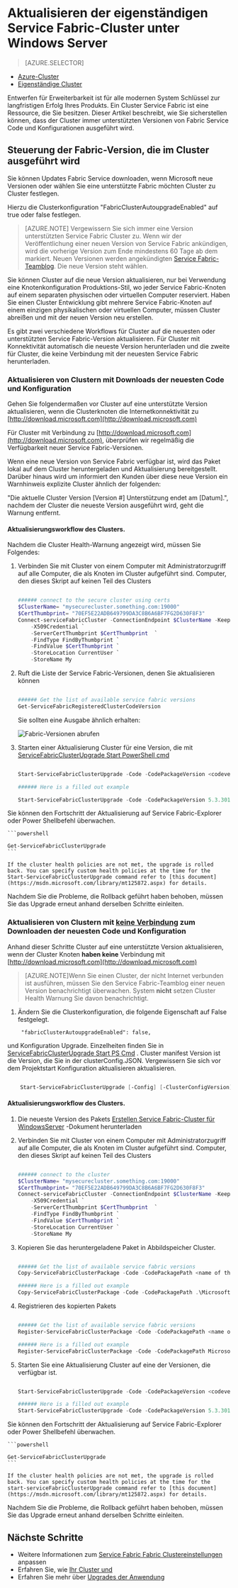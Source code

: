 <properties
   pageTitle="Einen eigenständige Service Fabric-Cluster unter Windows Server aktualisieren | Microsoft Azure"
   description="Upgrade Service Fabric-Code und Konfiguration, die eine eigenständige Service Fabric-Cluster einschließlich Update Clustermodus ausgeführt wird"
   services="service-fabric"
   documentationCenter=".net"
   authors="ChackDan"
   manager="timlt"
   editor=""/>

<tags
   ms.service="service-fabric"
   ms.devlang="dotnet"
   ms.topic="article"
   ms.tgt_pltfrm="na"
   ms.workload="na"
   ms.date="10/10/2016"
   ms.author="chackdan"/>


# <a name="upgrade-your-standalone-service-fabric-cluster-on-windows-server"></a>Aktualisieren der eigenständigen Service Fabric-Cluster unter Windows Server

> [AZURE.SELECTOR]
- [Azure-Cluster](service-fabric-cluster-upgrade.md)
- [Eigenständige Cluster](service-fabric-cluster-upgrade-windows-server.md)

Entwerfen für Erweiterbarkeit ist für alle modernen System Schlüssel zur langfristigen Erfolg Ihres Produkts. Ein Cluster Service Fabric ist eine Ressource, die Sie besitzen. Dieser Artikel beschreibt, wie Sie sicherstellen können, dass der Cluster immer unterstützten Versionen von Fabric Service Code und Konfigurationen ausgeführt wird.

## <a name="controlling-the-fabric-version-that-runs-on-your-cluster"></a>Steuerung der Fabric-Version, die im Cluster ausgeführt wird

Sie können Updates Fabric Service downloaden, wenn Microsoft neue Versionen oder wählen Sie eine unterstützte Fabric möchten Cluster zu Cluster festlegen. 

Hierzu die Clusterkonfiguration "FabricClusterAutoupgradeEnabled" auf true oder false festlegen.


>[AZURE.NOTE] Vergewissern Sie sich immer eine Version unterstützten Service Fabric Cluster zu. Wenn wir der Veröffentlichung einer neuen Version von Service Fabric ankündigen, wird die vorherige Version zum Ende mindestens 60 Tage ab dem markiert. Neuen Versionen werden angekündigten [Service Fabric-Teamblog](https://blogs.msdn.microsoft.com/azureservicefabric/ ). Die neue Version steht wählen. 


Sie können Cluster auf die neue Version aktualisieren, nur bei Verwendung eine Knotenkonfiguration Produktions-Stil, wo jeder Service Fabric-Knoten auf einem separaten physischen oder virtuellen Computer reserviert. Haben Sie einen Cluster Entwicklung gibt mehrere Service Fabric-Knoten auf einem einzigen physikalischen oder virtuellen Computer, müssen Cluster abreißen und mit der neuen Version neu erstellen.


Es gibt zwei verschiedene Workflows für Cluster auf die neuesten oder unterstützten Service Fabric-Version aktualisieren. Für Cluster mit Konnektivität automatisch die neueste Version herunterladen und die zweite für Cluster, die keine Verbindung mit der neuesten Service Fabric herunterladen.

### <a name="upgrade-the-clusters-with-connectivity-to-download-the-latest-code-and-configuration"></a>Aktualisieren von Clustern mit Downloads der neuesten Code und Konfiguration 

Gehen Sie folgendermaßen vor Cluster auf eine unterstützte Version aktualisieren, wenn die Clusterknoten die Internetkonnektivität zu [http://download.microsoft.com](http://download.microsoft.com) 

Für Cluster mit Verbindung zu [http://download.microsoft.com](http://download.microsoft.com), überprüfen wir regelmäßig die Verfügbarkeit neuer Service Fabric-Versionen.


Wenn eine neue Version von Service Fabric verfügbar ist, wird das Paket lokal auf dem Cluster heruntergeladen und Aktualisierung bereitgestellt. Darüber hinaus wird um informiert den Kunden über diese neue Version ein Warnhinweis explizite Cluster ähnlich der folgenden:

"Die aktuelle Cluster Version [Version #] Unterstützung endet am [Datum].", nachdem der Cluster die neueste Version ausgeführt wird, geht die Warnung entfernt.


#### <a name="cluster-upgrade-workflow"></a>Aktualisierungsworkflow des Clusters.
 
Nachdem die Cluster Health-Warnung angezeigt wird, müssen Sie Folgendes:

1. Verbinden Sie mit Cluster von einem Computer mit Administratorzugriff auf alle Computer, die als Knoten im Cluster aufgeführt sind. Computer, den dieses Skript auf keinen Teil des Clusters

    ```powershell

    ###### connect to the secure cluster using certs
    $ClusterName= "mysecurecluster.something.com:19000"
    $CertThumbprint= "70EF5E22ADB649799DA3C8B6A6BF7FG2D630F8F3" 
    Connect-serviceFabricCluster -ConnectionEndpoint $ClusterName -KeepAliveIntervalInSec 10 `
        -X509Credential `
        -ServerCertThumbprint $CertThumbprint  `
        -FindType FindByThumbprint `
        -FindValue $CertThumbprint `
        -StoreLocation CurrentUser `
        -StoreName My
    ```

2. Ruft die Liste der Service Fabric-Versionen, denen Sie aktualisieren können

    ```powershell

    ###### Get the list of available service fabric versions 
    Get-ServiceFabricRegisteredClusterCodeVersion
    ```

    Sie sollten eine Ausgabe ähnlich erhalten:

    ![Fabric-Versionen abrufen][getfabversions]

3. Starten einer Aktualisierung Cluster für eine Version, die mit [ServiceFabricClusterUpgrade Start PowerShell cmd](https://msdn.microsoft.com/library/mt125872.aspx)

    ```Powershell

    Start-ServiceFabricClusterUpgrade -Code -CodePackageVersion <codeversion#> -Monitored -FailureAction Rollback

    ###### Here is a filled out example

    Start-ServiceFabricClusterUpgrade -Code -CodePackageVersion 5.3.301.9590 -Monitored -FailureAction Rollback
    
    ```
Sie können den Fortschritt der Aktualisierung auf Service Fabric-Explorer oder Power Shellbefehl überwachen.

    ```powershell

    Get-ServiceFabricClusterUpgrade
    ```

    If the cluster health policies are not met, the upgrade is rolled back. You can specify custom health policies at the time for the Start-ServiceFabricClusterUpgrade command refer to [this document](https://msdn.microsoft.com/library/mt125872.aspx) for details. 

Nachdem Sie die Probleme, die Rollback geführt haben behoben, müssen Sie das Upgrade erneut anhand derselben Schritte einleiten.


### <a name="upgrade-the-clusters-with-uno-connectivityu-to-download-the-latest-code-and-configuration"></a>Aktualisieren von Clustern mit <U>keine Verbindung</u> zum Downloaden der neuesten Code und Konfiguration

Anhand dieser Schritte Cluster auf eine unterstützte Version aktualisieren, wenn der Cluster Knoten **haben keine** Verbindung mit [http://download.microsoft.com](http://download.microsoft.com) 


>[AZURE.NOTE]Wenn Sie einen Cluster, der nicht Internet verbunden ist ausführen, müssen Sie den Service Fabric-Teamblog einer neuen Version benachrichtigt überwachen. System **nicht** setzen Cluster Health Warnung Sie davon benachrichtigt.  

1. Ändern Sie die Clusterkonfiguration, die folgende Eigenschaft auf False festgelegt.

        "fabricClusterAutoupgradeEnabled": false,

und Konfiguration Upgrade. Einzelheiten finden Sie in [ServiceFabricClusterUpgrade Start PS Cmd](https://msdn.microsoft.com/library/mt125872.aspx) . Cluster manifest Version ist die Version, die Sie in der clusterConfig.JSON. Vergewissern Sie sich vor dem Projektstart Konfiguration aktualisieren aktualisieren.

```powershell

    Start-ServiceFabricClusterUpgrade [-Config] [-ClusterConfigVersion] -FailureAction Rollback -Monitored 

```

#### <a name="cluster-upgrade-workflow"></a>Aktualisierungsworkflow des Clusters.
 


1. Die neueste Version des Pakets [Erstellen Service Fabric-Cluster für WindowsServer](service-fabric-cluster-creation-for-windows-server.md) -Dokument herunterladen 


1. Verbinden Sie mit Cluster von einem Computer mit Administratorzugriff auf alle Computer, die als Knoten im Cluster aufgeführt sind. Computer, den dieses Skript auf keinen Teil des Clusters 

    ```powershell

    ###### connect to the cluster
    $ClusterName= "mysecurecluster.something.com:19000"
    $CertThumbprint= "70EF5E22ADB649799DA3C8B6A6BF7FG2D630F8F3" 
    Connect-serviceFabricCluster -ConnectionEndpoint $ClusterName -KeepAliveIntervalInSec 10 `
        -X509Credential `
        -ServerCertThumbprint $CertThumbprint  `
        -FindType FindByThumbprint `
        -FindValue $CertThumbprint `
        -StoreLocation CurrentUser `
        -StoreName My
    ```

2. Kopieren Sie das heruntergeladene Paket in Abbildspeicher Cluster.

    ```powershell

    ###### Get the list of available service fabric versions 
    Copy-ServiceFabricClusterPackage -Code -CodePackagePath <name of the .cab file including the path to it> -ImageStoreConnectionString "fabric:ImageStore"

    ###### Here is a filled out example
    Copy-ServiceFabricClusterPackage -Code -CodePackagePath .\MicrosoftAzureServiceFabric.5.3.301.9590.cab -ImageStoreConnectionString "fabric:ImageStore"


    ```

2. Registrieren des kopierten Pakets 

    ```powershell

    ###### Get the list of available service fabric versions 
    Register-ServiceFabricClusterPackage -Code -CodePackagePath <name of the .cab file> 

    ###### Here is a filled out example
    Register-ServiceFabricClusterPackage -Code -CodePackagePath MicrosoftAzureServiceFabric.5.3.301.9590.cab

     ```


3. Starten Sie eine Aktualisierung Cluster auf eine der Versionen, die verfügbar ist. 

    ```Powershell

    Start-ServiceFabricClusterUpgrade -Code -CodePackageVersion <codeversion#> -Monitored -FailureAction Rollback

    ###### Here is a filled out example
    Start-ServiceFabricClusterUpgrade -Code -CodePackageVersion 5.3.301.9590 -Monitored -FailureAction Rollback
    
    ```
Sie können den Fortschritt der Aktualisierung auf Service Fabric-Explorer oder Power Shellbefehl überwachen.

    ```powershell

    Get-ServiceFabricClusterUpgrade
    ```

    If the cluster health policies are not met, the upgrade is rolled back. You can specify custom health policies at the time for the start-serviceFabricClusterUpgrade command refer to [this document](https://msdn.microsoft.com/library/mt125872.aspx) for details. 

Nachdem Sie die Probleme, die Rollback geführt haben behoben, müssen Sie das Upgrade erneut anhand derselben Schritte einleiten.



## <a name="next-steps"></a>Nächste Schritte
- Weitere Informationen zum [Service Fabric Fabric Clustereinstellungen](service-fabric-cluster-fabric-settings.md) anpassen
- Erfahren Sie, wie [Ihr Cluster und](service-fabric-cluster-scale-up-down.md)
- Erfahren Sie mehr über [Upgrades der Anwendung](service-fabric-application-upgrade.md)

<!--Image references-->
[getfabversions]: ./media/service-fabric-cluster-upgrade-windows-server/getfabversions.PNG
